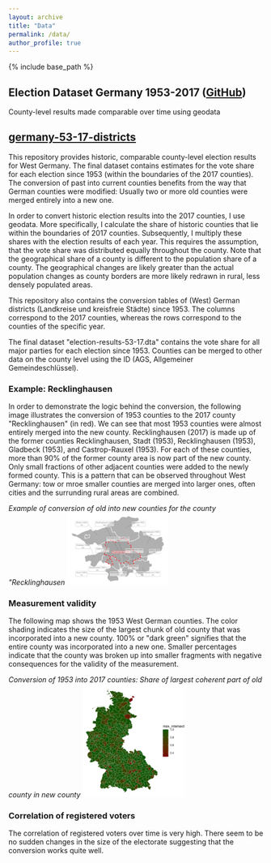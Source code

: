 ```yaml
---
layout: archive
title: "Data"
permalink: /data/
author_profile: true
---
```


{% include base_path %}


## Election Dataset Germany 1953-2017 ([GitHub](https://github.com/cornelius-erfort/germany-53-17-districts))

County-level results made comparable over time using geodata

## [germany-53-17-districts](https://github.com/cornelius-erfort/germany-53-17-districts)

This repository provides historic, comparable county-level election results for West Germany. The final dataset contains estimates for the vote share for each election since 1953 (within the boundaries of the 2017 counties). The conversion of past into current counties benefits from the way that German counties were modified: Usually two or more old counties were merged entirely into a new one.

In order to convert historic election results into the 2017 counties, I use geodata. More specifically, I calculate the share of historic counties that lie within the boundaries of 2017 counties. Subsequently, I multiply these shares with the election results of each year. This requires the assumption, that the vote share was distributed equally throughout the county. Note that the geographical share of a county is different to the population share of a county. The geographical changes are likely greater than the actual population changes as county borders are more likely redrawn in rural, less densely populated areas.

This repository also contains the conversion tables of (West) German districts (Landkreise und kreisfreie Städte) since 1953. The columns correspond to the 2017 counties, whereas the rows correspond to the counties of the specific year.

The final dataset "election-results-53-17.dta" contains the vote share for all major parties for each election since 1953. Counties can be merged to other data on the county level using the ID (AGS, Allgemeiner Gemeindeschlüssel).

### Example: Recklinghausen

In order to demonstrate the logic behind the conversion, the following image illustrates the conversion of 1953 counties to the 2017 county "Recklinghausen" (in red). We can see that most 1953 counties were almost entirely merged into the new county. Recklinghausen (2017) is made up of the former counties Recklinghausen, Stadt (1953), Recklinghausen (1953), Gladbeck (1953), and Castrop-Rauxel (1953).  For each of these counties, more than 90% of the former county area is now part of the new county. Only small fractions of other adjacent counties were added to the newly formed county. This is a pattern that can be observed throughout West Germany: tow or mroe smaller counties are merged into larger ones, often cities and the surrunding rural areas are combined. 

*Example of conversion of old into new counties for the county "Recklinghausen*
<img src="https://github.com/cornelius-erfort/germany-53-17-districts/raw/main/plots/conversion_example.png" width="40%">

### Measurement validity

The following map shows the 1953 West German counties. The color shading indicates the size of the largest chunk of old county that was incorporated into a new county. 100% or "dark green" signifies that the entire county was incorporated into a new one. Smaller percentages indicate that the county was broken up into smaller fragments with negative consequences for the validity of the measurement.

*Conversion of 1953 into 2017 counties: Share of largest coherent part of old county in new county*
<img src="https://raw.githubusercontent.com/cornelius-erfort/germany-53-17-districts/main/plots/coverage_map_1953-2017.png" width="40%">

### Correlation of registered voters

The correlation of registered voters over time is very high. There seem to be no sudden changes in the size of the electorate suggesting that the conversion works quite well.
